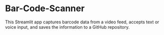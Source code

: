 # Bar-Code-Scanner
This Streamlit app captures barcode data from a video feed, accepts text or voice input, and saves the information to a GitHub repository.
